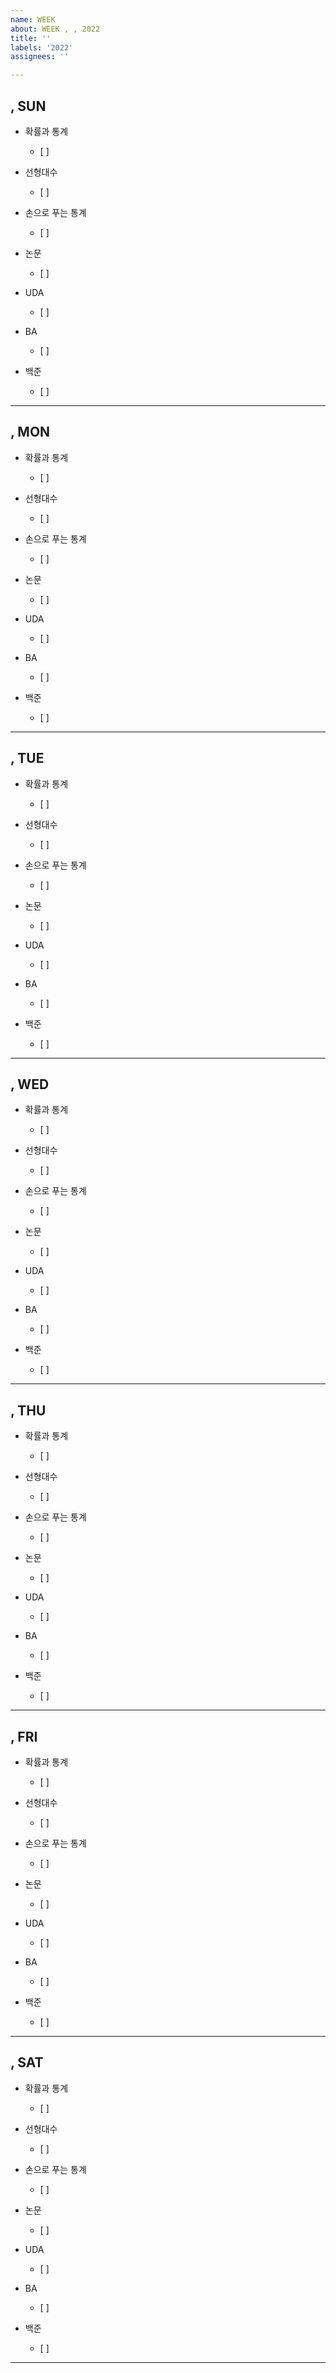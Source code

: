 ```yaml
---
name: WEEK
about: WEEK , , 2022
title: ''
labels: '2022'
assignees: ''

---
```


## , SUN
- 확률과 통계
  - [ ] 

- 선형대수
  - [ ] 

- 손으로 푸는 통계
  - [ ] 

- 논문
  - [ ] 

- UDA
  - [ ] 

- BA
  - [ ]

- 백준
  - [ ]  

--- 

## , MON

- 확률과 통계
  - [ ] 

- 선형대수
  - [ ] 

- 손으로 푸는 통계
  - [ ] 

- 논문
  - [ ] 

- UDA
  - [ ] 

- BA
  - [ ]

- 백준
  - [ ]  

--- 

## , TUE

- 확률과 통계
  - [ ] 

- 선형대수
  - [ ] 

- 손으로 푸는 통계
  - [ ] 

- 논문
  - [ ] 

- UDA
  - [ ] 

- BA
  - [ ]

- 백준
  - [ ]  

--- 

## , WED

- 확률과 통계
  - [ ] 

- 선형대수
  - [ ] 

- 손으로 푸는 통계
  - [ ] 

- 논문
  - [ ] 

- UDA
  - [ ] 

- BA
  - [ ]

- 백준
  - [ ]  

--- 

## , THU

- 확률과 통계
  - [ ] 

- 선형대수
  - [ ] 

- 손으로 푸는 통계
  - [ ] 

- 논문
  - [ ] 

- UDA
  - [ ] 

- BA
  - [ ]

- 백준
  - [ ]  

--- 

## , FRI

- 확률과 통계
  - [ ] 

- 선형대수
  - [ ] 

- 손으로 푸는 통계
  - [ ] 

- 논문
  - [ ] 

- UDA
  - [ ] 

- BA
  - [ ]

- 백준
  - [ ]  

--- 

## , SAT

- 확률과 통계
  - [ ] 

- 선형대수
  - [ ] 

- 손으로 푸는 통계
  - [ ] 

- 논문
  - [ ] 

- UDA
  - [ ] 

- BA
  - [ ]

- 백준
  - [ ]  

---

